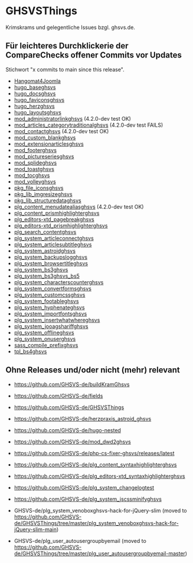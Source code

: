 # GHSVSThings

Krimskrams und gelegentliche Issues bzgl. ghsvs.de.

## Für leichteres Durchklickerie der CompareChecks offener Commits vor Updates

Stichwort "x commits to main since this release".

* [Hangomat4Joomla](https://github.com/GHSVS-de/Hangomat4Joomla/releases/latest)
* [hugo_baseghsvs](https://github.com/GHSVS-de/hugo_baseghsvs/releases/latest)
* [hugo_docsghsvs](https://github.com/GHSVS-de/hugo_docsghsvs/releases/latest)
* [hugo_faviconsghsvs](https://github.com/GHSVS-de/hugo_faviconsghsvs/releases/latest)
* [hugo_herzghsvs](https://github.com/GHSVS-de/hugo_herzghsvs/releases/latest)
* [hugo_layoutsghsvs](https://github.com/GHSVS-de/hugo_layoutsghsvs/releases/latest)
* [mod_administratorlinkghsvs](https://github.com/GHSVS-de/mod_administratorlinkghsvs/releases/latest) (4.2.0-dev test OK)
* [mod_articles_categorytraditionalghsvs](https://github.com/GHSVS-de/mod_articles_categorytraditionalghsvs/releases/latest) (4.2.0-dev test FAILS)
* [mod_contactghsvs](https://github.com/GHSVS-de/mod_contactghsvs/releases/latest) (4.2.0-dev test OK)
* [mod_custom_blankghsvs](https://github.com/GHSVS-de/mod_custom_blankghsvs/releases/latest)
* [mod_extensionarticlesghsvs](https://github.com/GHSVS-de/mod_extensionarticlesghsvs/releases/latest)
* [mod_footerghsvs](https://github.com/GHSVS-de/mod_footerghsvs/releases/latest)
* [mod_pictureseriesghsvs](https://github.com/GHSVS-de/mod_pictureseriesghsvs/releases/latest)
* [mod_splideghsvs](https://github.com/GHSVS-de/mod_splideghsvs/releases/latest)
* [mod_toastghsvs](https://github.com/GHSVS-de/mod_toastghsvs/releases/latest)
* [mod_tocghsvs](https://github.com/GHSVS-de/mod_tocghsvs/releases/latest)
* [mod_volleyghsvs](https://github.com/GHSVS-de/mod_volleyghsvs/releases/latest)
* [pkg_file_iconsghsvs](https://github.com/GHSVS-de/pkg_file_iconsghsvs/releases/latest)
* [pkg_lib_imgresizeghsvs](https://github.com/GHSVS-de/pkg_lib_imgresizeghsvs/releases/latest)
* [pkg_lib_structuredataghsvs](https://github.com/GHSVS-de/pkg_lib_structuredataghsvs/releases/latest)
* [plg_content_menudatealiasghsvs](https://github.com/GHSVS-de/plg_content_menudatealiasghsvs/releases/latest) (4.2.0-dev test OK)
* [plg_content_prismhighlighterghsvs](https://github.com/GHSVS-de/plg_content_prismhighlighterghsvs/releases/latest)
* [plg_editors-xtd_pagebreakghsvs](https://github.com/GHSVS-de/plg_editors-xtd_pagebreakghsvs/releases/latest)
* [plg_editors-xtd_prismhighlighterghsvs](https://github.com/GHSVS-de/plg_editors-xtd_prismhighlighterghsvs/releases/latest)
* [plg_search_contentghsvs](https://github.com/GHSVS-de/plg_search_contentghsvs/releases/latest)
* [plg_system_articleconnectghsvs](https://github.com/GHSVS-de/plg_system_articleconnectghsvs/releases/latest)
* [plg_system_articlesubtitleghsvs](https://github.com/GHSVS-de/plg_system_articlesubtitleghsvs/releases/latest)
* [plg_system_astroidghsvs](https://github.com/GHSVS-de/plg_system_astroidghsvs/releases/latest)
* [plg_system_backupslogghsvs](https://github.com/GHSVS-de/plg_system_backupslogghsvs/releases/latest)
* [plg_system_browsertitleghsvs](https://github.com/GHSVS-de/plg_system_browsertitleghsvs/releases/latest)
* [plg_system_bs3ghsvs](https://github.com/GHSVS-de/plg_system_bs3ghsvs/releases/latest)
* [plg_system_bs3ghsvs_bs5](https://github.com/GHSVS-de/plg_system_bs3ghsvs_bs5/releases/latest)
* [plg_system_characterscounterghsvs](https://github.com/GHSVS-de/plg_system_characterscounterghsvs/releases/latest)
* [plg_system_convertformsghsvs](https://github.com/GHSVS-de/plg_system_convertformsghsvs/releases/latest)
* [plg_system_customcssghsvs](https://github.com/GHSVS-de/plg_system_customcssghsvs/releases/latest)
* [plg_system_footableghsvs](https://github.com/GHSVS-de/plg_system_footableghsvs/releases/latest)
* [plg_system_hyphenateghsvs](https://github.com/GHSVS-de/plg_system_hyphenateghsvs/releases/latest)
* [plg_system_importfontsghsvs](https://github.com/GHSVS-de/plg_system_importfontsghsvs/releases/latest)
* [plg_system_insertwhatwhereghsvs](https://github.com/GHSVS-de/plg_system_insertwhatwhereghsvs/releases/latest)
* [plg_system_jooagshariffghsvs](https://github.com/GHSVS-de/plg_system_jooagshariffghsvs/releases/latest)
* [plg_system_offlineghsvs](https://github.com/GHSVS-de/plg_system_offlineghsvs/releases/latest)
* [plg_system_onuserghsvs](https://github.com/GHSVS-de/plg_system_onuserghsvs/releases/latest)
* [sass_compile_prefixghsvs](https://github.com/GHSVS-de/sass_compile_prefixghsvs/releases/latest)
* [tpl_bs4ghsvs](https://github.com/GHSVS-de/tpl_bs4ghsvs/releases/latest)

## Ohne Releases und/oder nicht (mehr) relevant

* https://github.com/GHSVS-de/buildKramGhsvs

* https://github.com/GHSVS-de/fields

* https://github.com/GHSVS-de/GHSVSThings

* https://github.com/GHSVS-de/herzpraxis_astroid_ghsvs

* https://github.com/GHSVS-de/hugo-nested

* https://github.com/GHSVS-de/mod_dwd2ghsvs

* https://github.com/GHSVS-de/php-cs-fixer-ghsvs/releases/latest

* https://github.com/GHSVS-de/plg_content_syntaxhighlighterghsvs

* https://github.com/GHSVS-de/plg_editors-xtd_syntaxhighlighterghsvs

* https://github.com/GHSVS-de/plg_system_changelogtest

* https://github.com/GHSVS-de/plg_system_jscssminifyghsvs

* GHSVS-de/plg_system_venoboxghsvs-hack-for-jQuery-slim (moved to https://github.com/GHSVS-de/GHSVSThings/tree/master/plg_system_venoboxghsvs-hack-for-jQuery-slim-main)

* GHSVS-de/plg_user_autousergroupbyemail (moved to https://github.com/GHSVS-de/GHSVSThings/tree/master/plg_user_autousergroupbyemail-master)
